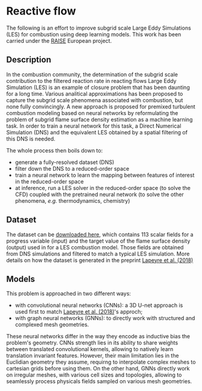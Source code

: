 # Reactive flow

The following is an effort to improve subgrid scale Large Eddy Simulations (LES) for combustion using deep learning models. This work has been carried under the [RAISE](https://www.coe-raise.eu/) European project.

## Description

In the combustion community, the determination of the subgrid scale contribution to the filtered reaction rate in reacting flows Large Eddy Simulation (LES) is an example of closure problem that has been daunting for a long time. Various analitical approximations has been proposed to capture the subgrid scale phenomena associated with combustion, but none fully convincingly. A new approach is proposed for premixed turbulent combustion modeling based on neural networks by reformulating the problem of subgrid flame surface density estimation as a machine learning task. In order to train a neural network for this task, a Direct Numerical Simulation (DNS) and the equivalent LES obtained by a spatial filtering of this DNS is needed.

The whole process then boils down to:
- generate a fully-resolved dataset (DNS)
- filter down the DNS to a reduced-order space
- train a neural network to learn the mapping between features of interest in the reduced-order space
- at inference, run a LES solver in the reduced-order space (to solve the CFD) coupled with the pretrained neural network (to solve the other phenomena, *e.g.* thermodynamics, chemistry)

## Dataset

The dataset can be [downloaded here](https://www.coe-raise.eu/od-combustion), which contains 113 scalar fields for a progress variable (input) and the target value of the flame surface density (output) used in for a LES combustion model. Those fields are obtained from DNS simulations and filtered to match a typical LES simulation. More details on how the dataset is generated in the preprint [Lapeyre et al. (2018)](https://arxiv.org/abs/1810.03691)

## Models 

This problem is approached in two different ways:
- with convolutional neural networks (CNNs): a 3D U-net approach is used first to match [Lapeyre et al. (2018)](https://arxiv.org/abs/1810.03691)'s approch;
- with graph neural networks (GNNs): to directly work with structured and complexed mesh geometries.

These neural networks differ in the way they encode as inductive bias the problem's geometry. CNNs strength lies in its ability to share weights between translated convolutional kernels, allowing to natively learn translation invariant features. However, their main limitation lies in the Euclidian geometry they assume, requirng to interpolate complex meshes to cartesian grids before using them. On the other hand, GNNs directly work on irregular meshes, with various cell sizes and topologies, allowing to seamlessly process physicals fields sampled on various mesh geometries.
